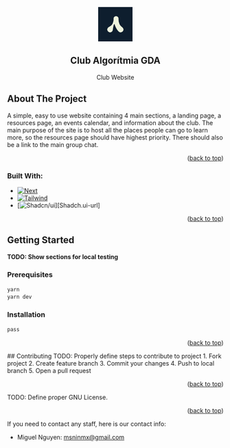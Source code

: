 <!-- Set 'back to top' link -->
<a name="readme-top">

<!-- Project Header -->
<div align="center">
  <a ref="https://github.com/ClubAlgoritmiaGDA/website">
    <img src="images/logo.jpeg" alt="Logo" width="80" height="80">
  </a>
<h2 align="center">Club Algorítmia GDA</h2>

  <p align="center">
  Club Website
  </p>
</div>

<!-- Table of contents #TODO -->

<!-- About the project -->
## About The Project

A simple, easy to use website containing 4 main sections, a landing page, a resources page, an events calendar,
and information about the club. The main purpose of the site is to host all the places people can go to learn more,
so the resources page should have highest priority. There should also be a link to the main group chat.

<p align="right">(<a href="#readme-top">back to top</a>)</p>

### Built With:

* [![Next][Next.js]][Next-url]
* [![Tailwind][TailwindCSS]][TailwindCSS-url]
* [![Shadcn/ui][Shadcn.ui]][Shadch.ui-url]


<p align="right">(<a href="#readme-top">back to top</a>)</p>

<!-- Getting Started -->
## Getting Started
**TODO: Show sections for local testing**
### Prerequisites
```sh
yarn
yarn dev
```
### Installation
```sh
pass
```

<p align="right">(<a href="#readme-top">back to top</a>)</p>
<!-- Contributions -->
## Contributing
TODO: Properly define steps to contribute to project
1. Fork project
2. Create feature branch
3. Commit your changes
4. Push to local branch
5. Open a pull request

<p align="right">(<a href="#readme-top">back to top</a>)</p>

<!-- License -->
TODO: Define proper GNU License.

<p align="right">(<a href="#readme-top">back to top</a>)</p>

<!-- Contact -->
If you need to contact any staff, here is our contact info:
- Miguel Nguyen: [msninmx@gmail.com](msninmx@gmail.com)

<!-- Links and Images -->
[Next.js]: https://img.shields.io/badge/next.js-000000?style=for-the-badge&logo=nextdotjs&logoColor=white
[Next-url]: https://nextjs.org/
[TailwindCSS]: https://img.shields.io/badge/Tailwind_CSS-38B2AC?style=for-the-badge&logo=tailwind-css&logoColor=white
[TailwindCSS-url]: https://tailwindcss.com/
[Shadcn.ui]: "images/shadcn.png"
[Shadcn.ui-url]: https://ui.shadcn.com/
